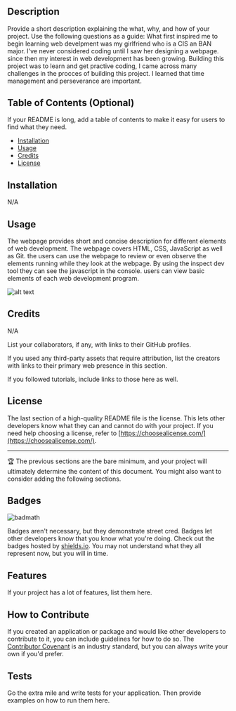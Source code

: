 # <Josh Web Dev Project>

## Description

Provide a short description explaining the what, why, and how of your project. Use the following questions as a guide:
What first inspired me to begin learning web develpment was my girlfriend who is a CIS an BAN major. I've never considered coding until I saw her designing a webpage. since then my interest in web development has been growing. Building this project was to learn and get practive coding, I came across many challenges in the procces of building this project. I learned that time management and perseverance are important. 


## Table of Contents (Optional)

If your README is long, add a table of contents to make it easy for users to find what they need.

- [Installation](#installation)
- [Usage](#usage)
- [Credits](#credits)
- [License](#license)

## Installation

N/A

## Usage
The webpage provides short and concise description for different elements of web development. The webpage covers HTML, CSS, JavaScript as well as Git. the users can use the webpage to review or even observe the elements running while they look at the webpage. By using the inspect dev tool they can see the javascript in the console. users can view basic elements of each web development program.

![alt text](assets/images/screenshot.png)

## Credits

N/A

List your collaborators, if any, with links to their GitHub profiles.

If you used any third-party assets that require attribution, list the creators with links to their primary web presence in this section.

If you followed tutorials, include links to those here as well.

## License

The last section of a high-quality README file is the license. This lets other developers know what they can and cannot do with your project. If you need help choosing a license, refer to [https://choosealicense.com/](https://choosealicense.com/).

---

🏆 The previous sections are the bare minimum, and your project will ultimately determine the content of this document. You might also want to consider adding the following sections.

## Badges

![badmath](https://img.shields.io/github/languages/top/nielsenjared/badmath)

Badges aren't necessary, but they demonstrate street cred. Badges let other developers know that you know what you're doing. Check out the badges hosted by [shields.io](https://shields.io/). You may not understand what they all represent now, but you will in time.

## Features

If your project has a lot of features, list them here.

## How to Contribute

If you created an application or package and would like other developers to contribute to it, you can include guidelines for how to do so. The [Contributor Covenant](https://www.contributor-covenant.org/) is an industry standard, but you can always write your own if you'd prefer.

## Tests

Go the extra mile and write tests for your application. Then provide examples on how to run them here.
